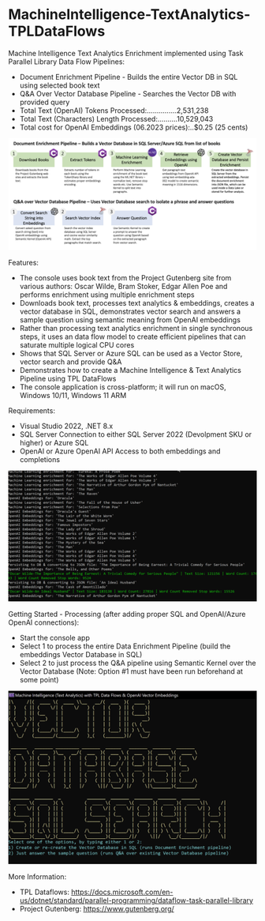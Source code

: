 # MachineIntelligence-TextAnalytics-TPLDataFlows

Machine Intelligence Text Analytics Enrichment implemented using Task Parallel Library Data Flow Pipelines:
* Document Enrichment Pipeline - Builds the entire Vector DB in SQL using selected book text
* Q&A Over Vector Database Pipeline - Searches the Vector DB with provided query
* Total Text (OpenAI) Tokens Processed:...............2,531,238  
* Total Text (Characters) Length Processed:..........10,529,043
* Total cost for OpenAI Embeddings (06.2023 prices):..$0.25 (25 cents)

![TPL Pipeline](https://github.com/bartczernicki/MachineIntelligence-TextAnalytics-TPLDataFlows/blob/master/TPLDataFlows-Pipeline.png)

Features:
* The console uses book text from the Project Gutenberg site from various authors: Oscar Wilde, Bram Stoker, Edgar Allen Poe and performs enrichment using multiple enrichment steps
* Downloads book text, processes text analytics & embeddings, creates a vector database in SQL, demonstrates vector search and answers a sample question using semantic meaning from OpenAI embeddings
* Rather than processing text analytics enrichment in single synchronous steps, it uses an data flow model to create efficient pipelines that can saturate multiple logical CPU cores
* Shows that SQL Server or Azure SQL can be used as a Vector Store, vector search and provide Q&A
* Demonstrates how to create a Machine Intelligence & Text Analytics Pipeline using TPL DataFlows
* The console application is cross-platform; it will run on macOS, Windows 10/11, Windows 11 ARM

Requirements:
* Visual Studio 2022, .NET 8.x
* SQL Server Connection to either SQL Server 2022 (Devolpment SKU or higher) or Azure SQL
* OpenAI or Azure OpenAI API Access to both embeddings and completions

![Training Job](https://github.com/bartczernicki/MachineIntelligence-TextAnalytics-TPLDataFlows/blob/master/TPLVectorEmbeddingsProcessingConsole.gif)

Getting Started - Processing (after adding proper SQL and OpenAI/Azure OpenAI connections):
* Start the console app
* Select 1 to process the entire Data Enrichment Pipeline (build the embeddings Vector Database in SQL)
* Select 2 to just process the Q&A pipeline using Semantic Kernel over the Vector Database (Note: Option #1 must have been run beforehand at some point)

![Getting Started - Console App](https://github.com/bartczernicki/MachineIntelligence-TextAnalytics-TPLDataFlows/blob/master/TPLDataFlows-ConsoleApp.png)

More Information:
* TPL Dataflows: https://docs.microsoft.com/en-us/dotnet/standard/parallel-programming/dataflow-task-parallel-library
* Project Gutenberg: https://www.gutenberg.org/
